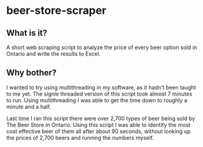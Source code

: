 # beer-store-scraper

## What is it?

A short web scraping script to analyze the price of every beer option sold in Ontario and write the results to Excel. 

## Why bother?

I wanted to try using multithreading in my software, as it hadn't been taught to me yet. The signle threaded version of this script took almost 7 minutes to run. Using multithreading I was able to get the time down to roughly a minute and a half.

Last time I ran this script there were over 2,700 types of beer being sold by The Beer Store in Ontario. Using this script I was able to identify the most cost effective beer of them all after about 90 seconds, without looking up the prices of 2,700 beers and running the numbers myself.
